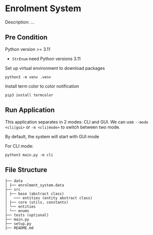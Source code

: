 # Enrolment System

Description: ...

## Pre Condition

Python version >= 3.11

- `StrEnum` need Python versions 3.11

Set up virtual environment to download packages

```
python3 -m venv .venv
```

Install term color to color notification

```
pip3 install termcolor
```

## Run Application

This application separates in 2 modes: CLI and GUI. We can use `--mode <cli|gui>` or `-m <cli|mode>` to switch between two mode.

By default, the system will start with GUI mode

For CLI mode:

```
python3 main.py -m cli
```

## File Structure

```
├── data
│ ├── enrolment_system.data
├── src
│ ├── base (abstract class)
│ 	─── entities (entity abstract class)
│ ├── core (utils, constants)
│ └── entities
│ └── enums
├── tests (optional)
├── main.py
├── setup.py
├── README.md
```
